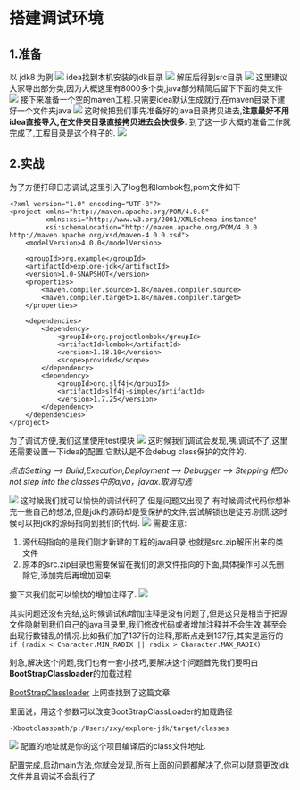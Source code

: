 # 搭建调试环境
## 1.准备
以 jdk8 为例
![](https://static01.imgkr.com/temp/d785ddeb84f14a28a770df2f1bdcec35.png)
idea找到本机安装的jdk目录
![](https://static01.imgkr.com/temp/b34eb71498ea4713a4a0e226eb314f73.png)
解压后得到src目录
![](https://static01.imgkr.com/temp/9c6b49fdd63040a99acf8bcfb4d7960f.png)
这里建议大家导出部分类,因为大概这里有8000多个类,java部分精简后留下下面的类文件
![](https://static01.imgkr.com/temp/c23a7aeb3872492a9bfcf29e1c5fc16f.png)
接下来准备一个空的maven工程.只需要idea默认生成就行,在maven目录下建好一个文件夹java
![](https://static01.imgkr.com/temp/16e829d7bc3049fb8eb6a477fd4eefe0.png)
这时候把我们事先准备好的java目录拷贝进去,**注意最好不用idea直接导入,在文件夹目录直接拷贝进去会快很多**.
到了这一步大概的准备工作就完成了,工程目录是这个样子的.
![](https://static01.imgkr.com/temp/0356669a739843239eb2ceca8cd435a5.png)
## 2.实战
为了方便打印日志调试,这里引入了log包和lombok包,pom文件如下

```
<?xml version="1.0" encoding="UTF-8"?>
<project xmlns="http://maven.apache.org/POM/4.0.0"
         xmlns:xsi="http://www.w3.org/2001/XMLSchema-instance"
         xsi:schemaLocation="http://maven.apache.org/POM/4.0.0 http://maven.apache.org/xsd/maven-4.0.0.xsd">
    <modelVersion>4.0.0</modelVersion>

    <groupId>org.example</groupId>
    <artifactId>explore-jdk</artifactId>
    <version>1.0-SNAPSHOT</version>
    <properties>
        <maven.compiler.source>1.8</maven.compiler.source>
        <maven.compiler.target>1.8</maven.compiler.target>
    </properties>

    <dependencies>
        <dependency>
            <groupId>org.projectlombok</groupId>
            <artifactId>lombok</artifactId>
            <version>1.18.10</version>
            <scope>provided</scope>
        </dependency>
        <dependency>
            <groupId>org.slf4j</groupId>
            <artifactId>slf4j-simple</artifactId>
            <version>1.7.25</version>
        </dependency>
    </dependencies>
</project>
```
为了调试方便,我们这里使用test模块
![](https://static01.imgkr.com/temp/a2710ba76b6e4296bb24386e7877ee62.png)
这时候我们调试会发现,咦,调试不了,这里还需要设置一下idea的配置,它默认是不会debug class保护的文件的.

*点击Setting --> Build,Execution,Deployment --> Debugger --> Stepping
把Do not step into the classes中的ajva，javax.取消勾选*

![](https://static01.imgkr.com/temp/bc13aa8790794ca6a50e02ec6d8a7598.png)
这时候我们就可以愉快的调试代码了.但是问题又出现了.有时候调试代码你想补充一些自己的想法,但是jdk的源码却是受保护的文件,尝试解锁也是徒劳.别慌.这时候可以把jdk的源码指向到我们的代码.
![](https://static01.imgkr.com/temp/8e6bf8021b5a4652be59c754aebd2730.png)
需要注意:
1. 源代码指向的是我们刚才新建的工程的java目录,也就是src.zip解压出来的类文件
2. 原本的src.zip目录也需要保留在我们的源文件指向的下面,具体操作可以先删除它,添加完后再增加回来

接下来我们就可以愉快的增加注释了.
![](https://static01.imgkr.com/temp/076efc8705b94f34a648d1eca4212daf.png)

其实问题还没有完结,这时候调试和增加注释是没有问题了,但是这只是相当于把源文件隐射到我们自己的java目录里,我们修改代码或者增加注释并不会生效,甚至会出现行数错乱的情况.比如我们加了137行的注释,那断点走到137行,其实是运行的 `if (radix < Character.MIN_RADIX || radix > Character.MAX_RADIX)`

别急,解决这个问题,我们也有一套小技巧,要解决这个问题首先我们要明白**BootStrapClassloader**的加载过程

[BootStrapClassloader](https://blog.csdn.net/wt_better/article/details/88832632) 上网查找到了这篇文章

里面说，用这个参数可以改变BootStrapClassLoader的加载路径

```
-Xbootclasspath/p:/Users/zxy/explore-jdk/target/classes

```

![](https://static01.imgkr.com/temp/7be9c3c72c2d48fe91f19edc288c46dc.png)
配置的地址就是你的这个项目编译后的class文件地址.

配置完成,启动main方法,你就会发现,所有上面的问题都解决了,你可以随意更改jdk文件并且调试不会乱行了



